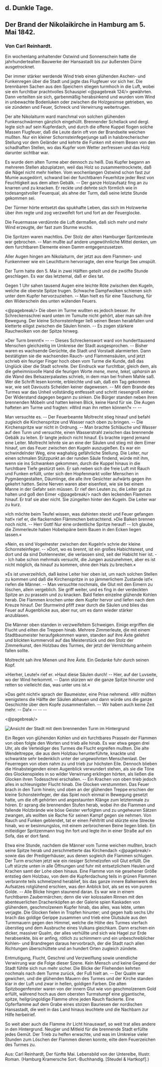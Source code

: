 <h2>d. Dunkle Tage.</h2>

<h2>Der Brand der Nikolaikirche in Hamburg am 5. Mai 1842.</h2>

<h3>Von Carl Reinhardt.</h3>

Ein wochenlang anhaltender Ostwind und Sonnenschein hatte die
jahrhundertealten Bauwerke der Hansastadt bis zur äußersten
Dürre ausgetrocknet.

Der immer stärker werdende Wind trieb einen glühenden Aschen- und
Funkenregen über die Stadt und jagte das Flugfeuer vor sich
her. Die brennbaren Sachen aus den Speichern stiegen turmhoch
in die Luft, wobei sie ein furchtbar prachtvolles Schauspiel
<@pagebreak 124/>
gewährten. Dann verteilten sie sich, garbenmäßig herabsinkend und
wurden vom Wind in unbewachte Bodenluken oder zwischen die
Holzgesimse getrieben, wo sie zündeten und Feuer, Schreck und
Verwirrung weitertrugen.

Der alte Nikolaiturm ward manchmal von solchen glühenden
Funkenschwärmen gänzlich eingehüllt. Brennender Schellack und
dergl. legte sich auf sein Kupferdach, und durch die offene Kuppel
flogen solche Massen Flugfeuer, daß die Leute darin oft von der
Brandseite weichen mußten. Nur ein kleiner Schornsteinfegerjunge
saß in halsbrecherischer Stellung vor dem Geländer und kehrte die
Funken mit einem Besen von den schadhaften Stellen, wo das Kupfer
vom Wetter zerfressen und das Holz darunter sichtbar war.

Es wurde dem alten Turme aber dennoch zu heiß. Das Kupfer
begann an mehreren Stellen abzuplatzen, weil das Holz so zusammentrocknete,
daß die Nägel nicht mehr hielten. Vom wochenlangen
Ostwind schon fast zur Mumie ausgedörrt, schwand bei der furchtbaren
Feuerhitze jeder Rest von Feuchtigkeit aus dem alten Gebälk.
-- Der ganze Holzaufsatz fing an zu knarren und zu knacken. Er
reckte und dehnte sich förmlich wie in todesangstvoller Feuerqual,
als ahne der Turm, daß seine letzte Stunde gekommen sei.

Der Türmer hörte entsetzt das spukhafte Leben, das sich im
Holzwerke über ihm regte und zog verzweifelt fort und fort an der
Feuerglocke.

Die Feuermasse verdünnte die Luft dermaßen, daß sich mehr
und mehr Wind erzeugte, der fast zum Sturme wuchs.

Die Spritzen waren machtlos. Der Stolz der alten Hamburger
Spritzenleute war gebrochen. -- Man mußte auf andere ungewöhnliche
Mittel denken, um dem furchtbaren Elemente einen Damm
entgegenzusetzen.

Aller Augen hingen am Nikolaiturm, der jetzt aus dem Flammen- und
Funkenmeer wie ein Leuchtturm hervorragte, den eine feurige
See umspült.

Der Turm hatte den 5. Mai in zwei Hälften geteilt und die
zwölfte Stunde geschlagen. Es war das letztemal, daß er dies tat.

Gegen 1 Uhr sahen tausend Augen eine leichte Röte zwischen
den Kugeln, welche die oberste Spitze trugen. Schwache Dampfwolken
schienen sich unter dem Kupfer hervorzuziehen. -- Man
hielt es für eine Täuschung, für den Widerschein des unten wütenden
Feuers.
 
<@pagebreak/>
Die oben im Turme wußten es jedoch besser. Ihr Schreckensschrei
ward unten im Tumulte nicht gehört, aber man sah ihre
Bewegung. Der kleine Schornsteinfeger ließ seinen Besen herabfallen
und kletterte eiligst zwischen die Säulen hinein. -- Es zogen
stärkere Rauchwolken von der Spitze hinweg.

»<span class="g">Der Turm brennt!</span>« -- -- Dieses Schreckenswort ward von
hunderttausend Menschen gleichzeitig im Umkreise der Stadt ausgesprochen.
-- Bisher waren es wachsende Gerüchte, die Stadt
und Vorstadt alarmierten. Dann bestätigten sie die wachsenden
Rauch- und Flammensäulen, und jetzt schrieb ein feuriger Finger
hoch oben vom Turme die Kunde, daß das Unglück über die Stadt
schreite. Der Eindruck war furchtbar, gleich dem, als die geheimnisvolle
Hand die feurigen Worte <i>mene, mene, tekel, upharsin</i> an die
Wand des Belsazerpalastes schrieb, in dem man bei frohem Mahle
saß. Wer die Schrift lesen konnte, erbleichte und sah, daß ein Tag
gekommen war, wie seit Davousts Scheiden keiner dagewesen. --
Mit dem Brande des Turmes war das Unheil vollständig entfesselt
und schritt riesengroß einher. Der Widerstand dagegen
begann zu sinken. Die Bürger standen neben ihren brennenden
Möbeln und hatten keinen Blick, keine Hand für sie. Die
Augen hafteten am Turme und fragten: »Wird man ihn retten
können?« -- --

Man versuchte es. -- Der Feuerbeamte Moltrecht stieg hinauf
und befahl zugleich die Kirchenspritze und Wasser nach oben zu
bringen. -- Die Kirchenspritze war nicht in Ordnung. -- Man
brachte Schläuche und Wasser auf den Turm und versuchte, einen
Wasserstrahl zwischen das brennende Gebälk zu leiten. Er langte
jedoch nicht hinauf. Es brachte irgend jemand eine Leiter. Moltrecht
lehnte sie an eine der Säulen und stieg mit dem Eimer hinauf,
um das Feuer zwischen den Kugeln auszugießen. Es war ein
schwindelnder Weg, eine waghalsig gefährliche Stellung. Die Leiter,
nur einen schmalen Stützpunkt an der runden Säule findend, würde
mit ihm, wenn sie ins Schwanken gekommen, durch die Kuppel
hinaus in die furchtbare Tiefe gestürzt sein. Er sah neben sich die
freie Luft mit Rauch und Funken erfüllt, unter sich den Hopfenmarkt
voller Menschen in Pygmäengestalten, Däumlinge, die alle ihre Gesichter
aufwärts gegen ihn gekehrt hatten. Seine Nerven waren
aber eisenfest, wie sie bei einem Manne in der Gefahr sein müssen.
Er rief den Leuten zu, die Leiter gut zu halten und goß den Eimer 
<@pagebreak/>
nach den leckenden Flammen hinauf. Er traf sie aber nicht. Sie
züngelten hinter den Kugeln. Die Leiter war zu kurz.

»Ich möchte beim Teufel wissen, was dahinten steckt und Feuer
gefangen hat!« rief er, die flackernden Flämmchen betrachtend. »Die
Balken brennen noch nicht. -- Herr Gott! Nur eine ordentliche
Spritze herauf! -- Ich glaube, die Zimmerleute haben Hobelspäne
beim Bauen in den Ecken liegen lassen.«

»Nein, es sind Vogelnester zwischen den Kugeln!« schrie der
kleine Schornsteinfeger. -- »Dort, wo es brennt, ist ein großes
Habichtsnest, und dort und da sind Dohlennester, die verlassen sind,
seit der Habicht hier ist. -- Ich habe schon mehrmals versucht, die
Jungen auszunehmen, aber es ist nicht möglich, da hinauf zu kommen,
ohne den Hals zu brechen.«

»Es ist unverzeihlich, daß keine Leiter hier oben ist, um nach
solchen Stellen zu kommen und daß die Kirchenspritze in so jämmerlichem
Zustande ist!« riefen die Männer. -- Man versuchte nochmals,
die Glut mit den Eimern zu löschen, allein vergeblich. Sie
griff weiter, und es fing in der verdeckten Spitze an zu prasseln und
zu knacken. Bald fielen einzelne glühende Kohlen herab. Die
Flammen krochen unter dem Kupfer hervor und liefen nach dem
Kreuze hinauf. Der Sturmwind pfiff zwar durch die Säulen und
blies das Feuer auf Augenblicke aus, aber nur, um es dann wieder
stärker anzublasen.

Die Männer oben standen in verzweifeltem Schweigen. Einige
ergriffen die Flucht und eilten die Treppen hinab. Mehrere Zimmerleute,
die mit einem Stadtbaumeister heraufgekommen waren,
standen auf ihre Äxte gelehnt und blickten kummervoll auf das
Meisterstück und den Stolz der Zimmerkunst, den Holzbau des Turmes,
der jetzt der Vernichtung anheim fallen sollte.

Moltrecht sah ihre Mienen und ihre Äxte. Ein Gedanke fuhr
durch seinen Kopf.

»Hierher, Leute!« rief er. »Haut diese Säulen durch! -- Hier,
auf der Luvseite, wo der Wind herkommt. -- Dann stürzen wir
die ganze Spitze hinunter und retten so vielleicht das, was unter
uns ist.«

»Das geht nicht!« sprach der Baumeister, eine Prise nehmend.
»Wir müßten wenigstens die Hälfte der Säulen abhauen und dann
würde uns die ganze Geschichte über dem Kopfe zusammenfallen. --
Wir haben auch keine Zeit mehr. -- Da!« -- -- --

<@pagebreak/>
<div class="img-right"><img alt="Ansicht der Stadt mit dem brennenden Turm im Hintergrund" src="0135.gif"/></div>

Ein Regen von glühenden Kohlen und ein furchtbares Prasseln
der Flammen von oben folgte den Worten und trieb alle hinab.
Es war etwa gegen drei Uhr, als die Verteidiger des Turmes die
Flucht ergreifen mußten. Die alte Wendeltreppe, die aus dem
Holzbau herunterführte, knackte
und schwankte sehr bedenklich
unter der ungewohnten Menschenlast.
Der Feuerregen von
oben nahm zu und trieb zur
höchsten Eile. Dennoch blieben die
Hinabsteigenden einen Augenblick
verwundert stehen, als sie
die Töne des Glockenspieles
in so wilder Verwirrung erklingen
hörten, als ließen die
Glocken ihren Todesschrei erschallen.
-- Ein Krachen von
oben trieb jedoch alles in schleunigster
Flucht hinab. Die Glocken
verstummten. Das Feuer brach
in den Turm hinein; und oben
an der glühenden Treppe erschien
der kleine Schonsteinfeger,
der das Spiel noch einmal in
Bewegung gesetzt hatte, um die
oft gehörten und angestaunten
Klänge zum letztenmale zu
hören. Er sprang die brennenden
Stufen herab, wobei ihn die
Flammen und fallende Holzbrände
wie böse Geister verfolgten
und zu ungeheuren Sätzen
zwangen, als wollten sie Rache für seinen Kampf gegen sie nehmen.
Von Rauch und Funken geblendet, tat er einen Fehltritt und stürzte
eine Strecke hinab, wo er besinnungslos, mit einem zerbrochenen
Beine liegen blieb. Ein mitleidiger Spritzenmann trug ihn fort
und legte ihn in einer Straße auf ein Sofa, das er dort fand.

Etwa eine Stunde, nachdem die Männer vom Turme weichen
mußten, brach seine Spitze herab und zerschmetterte das Kirchendach 
<@pagebreak/>
sowie das der Predigerhäuser, aus denen sogleich die Flammen
schlugen. Der Turm erschien jetzt wie ein riesiger Schmelzofen voll
Glut erfüllt. Die Luft stürzte unten in alle Öffnungen und fuhr
mit entsetzlichem Heulen und Krachen samt der Lohe oben hinaus.
Eine Flamme von nie gesehener Größe entstieg dem Holzbau, von
dem die Kupferdachung teils in grünen Flammen verbrannte teils
schmelzend herablief, bis das ganze innere Balkenwerk des Aufsatzes
rotglühend erschien, was den Anblick bot, als sei es von
purem Golde. -- Alle Blicke hingen staunend daran. Es war wie
in einem furchtbaren Zaubermärchen; denn die vier kolossalen Rinnen
mit den abenteuerlichen Drachenköpfen an der Galerie spien Kaskaden
von glühendem, geschmolzenem Kupfer hinab, das alles, was
lebte, unten verjagte. Die Glocken fielen in Tropfen hinunter;
und gegen halb sechs Uhr brach das goldige Gerippe zusammen und
trieb eine Glutsäule aus den Turmmauern gegen den Himmel,
welche die Höhe des Turmes vierfach überstieg und dem Ausbruche
eines Vulkans gleichkam. Dann erschien ein dicker, massiver Qualm,
der alles verhüllte und sich wie Hagel zur Erde herabsenkte, bis
er anfing, rötlich zu schimmern und ein unbeschreiblicher Kohlen- und
Brandregen daraus hervorbrach, der die Stadt nach allen Richtungen
überschüttete und an hundert Orten zugleich zündete.

Entmutigung, Flucht, Geschrei und Verzweiflung sowie unendliche
Verwirrung war die Folge dieser Szene. Kein Mensch
und keine Gegend der Stadt fühlte sich nun mehr sicher. Die Blicke
der Fliehenden kehrten nochmals nach dem Turme zurück, der Fuß
hielt an. -- Der Qualm war gewichen, und die glühenden Mauern
des Turmes und der Kirche standen klar in der Luft und zwar in
hellen, goldigen Farben. Die alten Spitzbogenfenster waren von
der innern Glut wie von geschmolzenem Gold erfüllt, während hoch
aus dem obersten Turmstumpf eine gigantische, spitze, hellgrüngoldige
Flamme ohne jeden Rauch flackerte. Eine Opferflamme auf dem
Grabe eines stolzen Bauriesen der nordischen Hansastadt, die weit
in das Land hinaus leuchtete und die Nachbarn zur Hilfe herbeirief.

So weit aber auch die Flamme ihr Licht hinauswarf, so weit
trat alles andere in den Hintergrund. Neugier und Mitleid für
die brennende Stadt erfüllte jedes Gemüt. Der Trieb zu helfen
erwachte, und was im Umkreise vieler Stunden zum Löschen der
Flammen dienen konnte, eilte dem Feuerzeichen des Turmes zu.

<div class="source pre">Aus: Carl Reinhardt, Der fünfte Mai. Lebensbild von der Unterelbe, IIlustr. Roman.
(Hamburg Kramersche Sort.-Buchhandlg. [Steudel &amp; Hartkopf].)</div>

